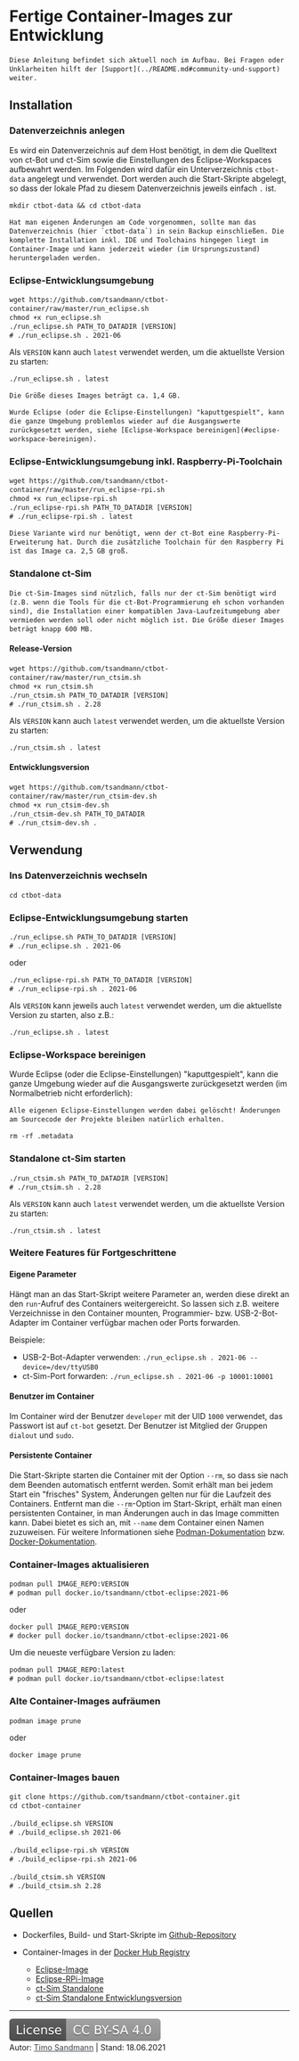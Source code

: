 # Fertige Container-Images zur Entwicklung

```warning
Diese Anleitung befindet sich aktuell noch im Aufbau. Bei Fragen oder Unklarheiten hilft der [Support](../README.md#community-und-support) weiter.
```

## Installation

### Datenverzeichnis anlegen

Es wird ein Datenverzeichnis auf dem Host benötigt, in dem die Quelltext von ct-Bot und ct-Sim sowie die Einstellungen des Eclipse-Workspaces aufbewahrt werden. Im Folgenden wird dafür ein Unterverzeichnis `ctbot-data` angelegt und verwendet. Dort werden auch die Start-Skripte abgelegt, so dass der lokale Pfad zu diesem Datenverzeichnis jeweils einfach `.` ist.

```shell
mkdir ctbot-data && cd ctbot-data
```

```tip
Hat man eigenen Änderungen am Code vorgenommen, sollte man das Datenverzeichnis (hier `ctbot-data`) in sein Backup einschließen. Die komplette Installation inkl. IDE und Toolchains hingegen liegt im Container-Image und kann jederzeit wieder (im Ursprungszustand) heruntergeladen werden.
```

### Eclipse-Entwicklungsumgebung

```shell
wget https://github.com/tsandmann/ctbot-container/raw/master/run_eclipse.sh
chmod +x run_eclipse.sh
./run_eclipse.sh PATH_TO_DATADIR [VERSION]
# ./run_eclipse.sh . 2021-06
```

Als `VERSION` kann auch `latest` verwendet werden, um die aktuellste Version zu starten:
```shell
./run_eclipse.sh . latest
```

```note
Die Größe dieses Images beträgt ca. 1,4 GB.
```

```tip
Wurde Eclipse (oder die Eclipse-Einstellungen) "kaputtgespielt", kann die ganze Umgebung problemlos wieder auf die Ausgangswerte zurückgesetzt werden, siehe [Eclipse-Workspace bereinigen](#eclipse-workspace-bereinigen).
```

### Eclipse-Entwicklungsumgebung inkl. Raspberry-Pi-Toolchain

```shell
wget https://github.com/tsandmann/ctbot-container/raw/master/run_eclipse-rpi.sh
chmod +x run_eclipse-rpi.sh
./run_eclipse-rpi.sh PATH_TO_DATADIR [VERSION]
# ./run_eclipse-rpi.sh . latest
```

```note
Diese Variante wird nur benötigt, wenn der ct-Bot eine Raspberry-Pi-Erweiterung hat. Durch die zusätzliche Toolchain für den Raspberry Pi ist das Image ca. 2,5 GB groß.
```

### Standalone ct-Sim

```tip
Die ct-Sim-Images sind nützlich, falls nur der ct-Sim benötigt wird (z.B. wenn die Tools für die ct-Bot-Programmierung eh schon vorhanden sind), die Installation einer kompatiblen Java-Laufzeitumgebung aber vermieden werden soll oder nicht möglich ist. Die Größe dieser Images beträgt knapp 600 MB.
```

#### Release-Version

```shell
wget https://github.com/tsandmann/ctbot-container/raw/master/run_ctsim.sh
chmod +x run_ctsim.sh
./run_ctsim.sh PATH_TO_DATADIR [VERSION]
# ./run_ctsim.sh . 2.28
```

Als `VERSION` kann auch `latest` verwendet werden, um die aktuellste Version zu starten:
```shell
./run_ctsim.sh . latest
```

#### Entwicklungsversion

```shell
wget https://github.com/tsandmann/ctbot-container/raw/master/run_ctsim-dev.sh
chmod +x run_ctsim-dev.sh
./run_ctsim-dev.sh PATH_TO_DATADIR
# ./run_ctsim-dev.sh .
```

## Verwendung

### Ins Datenverzeichnis wechseln

```shell
cd ctbot-data
```

### Eclipse-Entwicklungsumgebung starten

```shell
./run_eclipse.sh PATH_TO_DATADIR [VERSION]
# ./run_eclipse.sh . 2021-06
```

oder 

```shell
./run_eclipse-rpi.sh PATH_TO_DATADIR [VERSION]
# ./run_eclipse-rpi.sh . 2021-06
```

Als `VERSION` kann jeweils auch `latest` verwendet werden, um die aktuellste Version zu starten, also z.B.:
```shell
./run_eclipse.sh . latest
```

### Eclipse-Workspace bereinigen

Wurde Eclipse (oder die Eclipse-Einstellungen) "kaputtgespielt", kann die ganze Umgebung wieder auf die Ausgangswerte zurückgesetzt werden (im Normalbetrieb nicht erforderlich):

```warning
Alle eigenen Eclipse-Einstellungen werden dabei gelöscht! Änderungen am Sourcecode der Projekte bleiben natürlich erhalten.
```

```shell
rm -rf .metadata
```

### Standalone ct-Sim starten

```shell
./run_ctsim.sh PATH_TO_DATADIR [VERSION]
# ./run_ctsim.sh . 2.28
```

Als `VERSION` kann auch `latest` verwendet werden, um die aktuellste Version zu starten:
```shell
./run_ctsim.sh . latest
```

### Weitere Features für Fortgeschrittene

#### Eigene Parameter

Hängt man an das Start-Skript weitere Parameter an, werden diese direkt an den `run`-Aufruf des Containers weitergereicht. So lassen sich z.B. weitere Verzeichnisse in den Container mounten, Programmier- bzw. USB-2-Bot-Adapter im Container verfügbar machen oder Ports forwarden.

Beispiele:
* USB-2-Bot-Adapter verwenden: `./run_eclipse.sh . 2021-06 --device=/dev/ttyUSB0`
* ct-Sim-Port forwarden: `./run_eclipse.sh . 2021-06 -p 10001:10001`

#### Benutzer im Container

Im Container wird der Benutzer `developer` mit der UID `1000` verwendet, das Passwort ist auf `ct-bot` gesetzt. Der Benutzer ist Mitglied der Gruppen `dialout` und `sudo`.

#### Persistente Container

Die Start-Skripte starten die Container mit der Option `--rm`, so dass sie nach dem Beenden automatisch entfernt werden. Somit erhält man bei jedem Start ein "frisches" System, Änderungen gelten nur für die Laufzeit des Containers. Entfernt man die `--rm`-Option im Start-Skript, erhält man einen persistenten Container, in man Änderungen auch in das Image committen kann. Dabei bietet es sich an, mit `--name` dem Container einen Namen zuzuweisen. Für weitere Informationen siehe <a href="http://docs.podman.io" target="_blank">Podman-Dokumentation</a> bzw. <a href="https://docs.docker.com" target="_blank">Docker-Dokumentation</a>.

### Container-Images aktualisieren

```shell
podman pull IMAGE_REPO:VERSION
# podman pull docker.io/tsandmann/ctbot-eclipse:2021-06
```
oder
```shell
docker pull IMAGE_REPO:VERSION
# docker pull docker.io/tsandmann/ctbot-eclipse:2021-06
```

Um die neueste verfügbare Version zu laden:
```shell
podman pull IMAGE_REPO:latest
# podman pull docker.io/tsandmann/ctbot-eclipse:latest
```

### Alte Container-Images aufräumen

```shell
podman image prune
```
oder
```shell
docker image prune
```

### Container-Images bauen

```shell
git clone https://github.com/tsandmann/ctbot-container.git
cd ctbot-container

./build_eclipse.sh VERSION 
# ./build_eclipse.sh 2021-06

./build_eclipse-rpi.sh VERSION
# ./build_eclipse-rpi.sh 2021-06

./build_ctsim.sh VERSION
# ./build_ctsim.sh 2.28
```

## Quellen

* Dockerfiles, Build- und Start-Skripte im <a href="https://github.com/tsandmann/ctbot-container" target="_blank">Github-Repository</a>

* Container-Images in der <a href="https://registry.hub.docker.com/u/tsandmann" target="_blank">Docker Hub Registry</a>
  * <a href="https://registry.hub.docker.com/r/tsandmann/ctbot-eclipse" target="_blank">Eclipse-Image</a>
  * <a href="https://registry.hub.docker.com/r/tsandmann/ctbot-eclipse-rpi" target="_blank">Eclipse-RPi-Image</a>
  * <a href="https://registry.hub.docker.com/r/tsandmann/ctsim" target="_blank">ct-Sim Standalone</a>
  * <a href="https://registry.hub.docker.com/r/tsandmann/ctsim-dev" target="_blank">ct-Sim Standalone Entwicklungsversion</a>

---

<a href="https://creativecommons.org/licenses/by-sa/4.0/" target="_blank"><img src="images/license.svg" alt="License: CC BY-SA 4.0" style="left;margin-left:0;margin-right:1em;" /></a><br>
Autor: <a href="https://github.com/tsandmann" target="_blank" style="color:#3c454e;">Timo Sandmann</a> \| Stand: 18.06.2021
